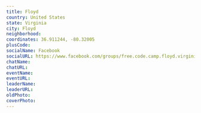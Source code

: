 ```yaml
---
title: Floyd
country: United States
state: Virginia
city: Floyd
neighborhood: 
coordinates: 36.911244, -80.32005
plusCode:
socialName: Facebook
socialURL: https://www.facebook.com/groups/free.code.camp.floyd.virginia
chatName:
chatURL:
eventName:
eventURL:
leaderName:
leaderURL:
oldPhoto: 
coverPhoto:
---
```

